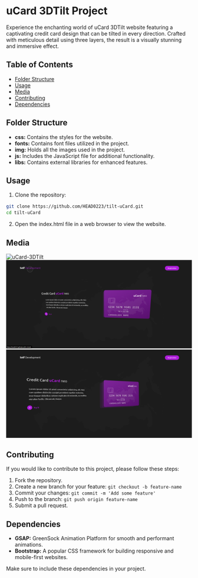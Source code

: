 # uCard 3DTilt Project

Experience the enchanting world of uCard 3DTilt website featuring a captivating credit card design that can be tilted in every direction. Crafted with meticulous detail using three layers, the result is a visually stunning and immersive effect.

## Table of Contents

-  [Folder Structure](#folder-structure)
-  [Usage](#usage)
-  [Media](#Media)
-  [Contributing](#contributing)
-  [Dependencies](#dependencies)

## Folder Structure

-  **css:** Contains the styles for the website.
-  **fonts:** Contains font files utilized in the project.
-  **img:** Holds all the images used in the project.
-  **js:** Includes the JavaScript file for additional functionality.
-  **libs:** Contains external libraries for enhanced features.

## Usage

1. Clone the repository:

```bash
git clone https://github.com/HEAD0223/tilt-uCard.git
cd tilt-uCard
```

2. Open the index.html file in a web browser to view the website.

## Media

![uCard-3DTilt](./img/uCard-3DTilt.gif)
![tilt-uCard_1](./img/tilt-uCard_1.png)
![tilt-uCard_2](./img/tilt-uCard_2.png)

## Contributing

If you would like to contribute to this project, please follow these steps:

1. Fork the repository.
2. Create a new branch for your feature: `git checkout -b feature-name`
3. Commit your changes: `git commit -m 'Add some feature'`
4. Push to the branch: `git push origin feature-name`
5. Submit a pull request.

## Dependencies

-  **GSAP:** GreenSock Animation Platform for smooth and performant animations.
-  **Bootstrap:** A popular CSS framework for building responsive and mobile-first websites.

Make sure to include these dependencies in your project.
